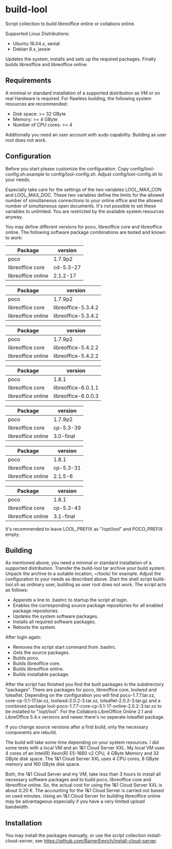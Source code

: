 # build-lool

Script collection to build libreoffice online or collabora online.

Supported Linux Distributions:
* Ubuntu 16.04.x, xenial
* Debian 8.x, jessie

Updates the system, installs and sets up the required packages. Finally builds
libreoffice and libreoffice online.

## Requirements

A minimal or standard installation of a supported distribution as VM or on real
Hardware is required. For flawless building, the following system resources
are recommended:

* Disk space: >= 32 GByte
* Memory: >= 4 GByte
* Number of CPU cores: >= 4

Additionally you need an user account with sudo capability. Building as user
root does not work.

## Configuration

Before you start please customize the configuration.
Copy config/lool-config.sh.example to config/lool-config.sh.
Adjust config/lool-config.sh to your needs.

Especially take care for the settings of the two variables LOOL_MAX_CON and
LOOL_MAX_DOC. These two variables define the limits for the allowed number of
simultaneous connections to your online office and the allowed number of
simultaneous open documents. It's not possible to set these variables to unlimited.
You are restricted by the available system resources anyway.

You may define different versions for poco, libreoffice core and
libreoffice online. The following software package combinations are
tested and known to work:

Package            | version
-------------------|---------------------
poco               | 1.7.9p2
libreoffice core   | cd-5.3-27
libreoffice online | 2.1.2-17

Package            | version
-------------------|---------------------
poco               | 1.7.9p2
libreoffice core   | libreoffice-5.3.4.2
libreoffice online | libreoffice-5.3.4.2

Package            | version
-------------------|---------------------
poco               | 1.7.9p2
libreoffice core   | libreoffice-5.4.2.2
libreoffice online | libreoffice-5.4.2.2

Package            | version
-------------------|---------------------
poco               | 1.8.1
libreoffice core   | libreoffice-6.0.1.1
libreoffice online | libreoffice-6.0.0.3

Package            | version
-------------------|---------------------
poco               | 1.7.9p2
libreoffice core   | cp-5.3-39
libreoffice online | 3.0-final

Package            | version
-------------------|---------------------
poco               | 1.8.1
libreoffice core   | cp-5.3-31
libreoffice online | 2.1.5-6

Package            | version
-------------------|---------------------
poco               | 1.8.1
libreoffice core   | cp-5.3-43
libreoffice online | 3.1-final

It's recommended to leave LOOL_PREFIX as "/opt/lool" and POCO_PREFIX empty.

## Building

As mentioned above, you need a minimal or standard installation of a supported
distribution. Transfer the build-lool tar archive your build system. Unpack the archive
to a suitable location, ~/tools/ for example. Adjust the configuration to your needs
as described above. Start the shell script build-lool.sh as ordinary user, building
as user root does not work. The script acts as follows:

* Appends a line to .bashrc to startup the script at login.
* Enables the corresponding source package repositories for all enabled package repositories.
* Updates the system software packages.
* Installs all required software packages.
* Reboots the system.

After login again:

* Removes the script start command from .bashrc.
* Gets the source packages.
* Builds poco.
* Builds libreoffice core.
* Builds libreoffice online.
* Builds installable package.

After the script has finished you find the built packages in the subdirectory "packages".
There are packages for poco, libreoffice core, loolwsd and loleaflet. Depending
on the configuration you will find poco-1.7.7.tar.xz, core-cp-5.1-17.tar.xz,
loolwsd-2.0.2-3.tar.xz, loleaflet-2.0.2-3.tar.gz and a combined package
lool-poco-1.7.7-core-cp-5.1-17-online-2.0.2-3.tar.xz to be installed to "/opt/lool".
For the Collabora LibreOffice Online 2.1 and LibreOffice 5.4.x versions and newer there's
no seperate loleaflet package.

If you change source versions after a first build, only the necessary components
are rebuild.

The build will take some time depending on your system resources. I did some tests
with a local VM and an 1&amp;1 Cloud Server XXL. My local VM uses 4 cores of an
Intel(R) Xeon(R) E5-1660 v2 CPU, 4 GByte Memory and 32 GByte disk space. The 1&amp;1
Cloud Server XXL uses 4 CPU cores, 8 GByte memory and 160 GByte disk space.

Both, the 1&amp;1 Cloud Server and my VM, take less than 3 hours to install all necessary
software packages and to build poco, libreoffice core and libreoffice online. So, the
actual cost for using the 1&amp;1 Cloud Server XXL is about 0.20 €. The accounting for the
1&amp;1 Cloud Server is carried out based on used minutes. Using an 1&amp;1 Cloud Server
for building libreoffice online may be advantageous especially if you have a very limited
upload bandwidth.


## Installation

You may install the packages manually, or use the script collection install-cloud-server,
see https://github.com/RainerEmrich/install-cloud-server.
